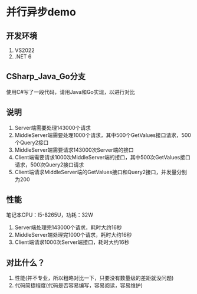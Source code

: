 # 并行异步demo

## 开发环境
1. VS2022
2. .NET 6

## CSharp_Java_Go分支
使用C#写了一段代码，请用Java和Go实现，以进行对比

## 说明
1. Server端需要处理143000个请求
2. MiddleServer端需要处理1000个请求，其中500个GetValues接口请求，500个Query2接口
3. MiddleServer端需要请求143000次Server端的接口
4. Client端需要请求1000次MiddleServer端的接口，其中500次GetValues接口请求，500次Query2接口请求
5. Client端请求MiddleServer端的GetValues接口和Query2接口，并发量分别为200

## 性能
笔记本CPU：I5-8265U，功耗：32W
1. Server端处理完143000个请求，耗时大约16秒
2. MiddleServer端处理完1000个请求，耗时大约16秒
3. Client端请求1000次Server端接口，耗时大约16秒

## 对比什么？
1. 性能(并不专业，所以粗略对比一下，只要没有数量级的差距就没问题)
2. 代码简捷程度(代码是否容易编写，容易阅读，容易维护)




